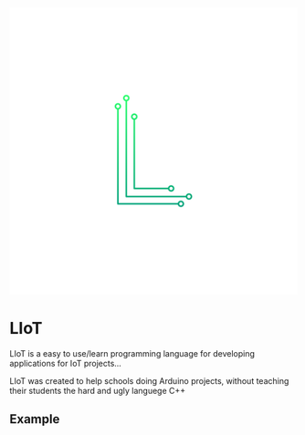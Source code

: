 ![LIoT](assets/LIoT.svg)

# LIoT

LIoT is a easy to use/learn programming language for developing applications for IoT projects...

LIoT was created to help schools doing Arduino projects, without teaching their students the hard and ugly languege C++

## Example
